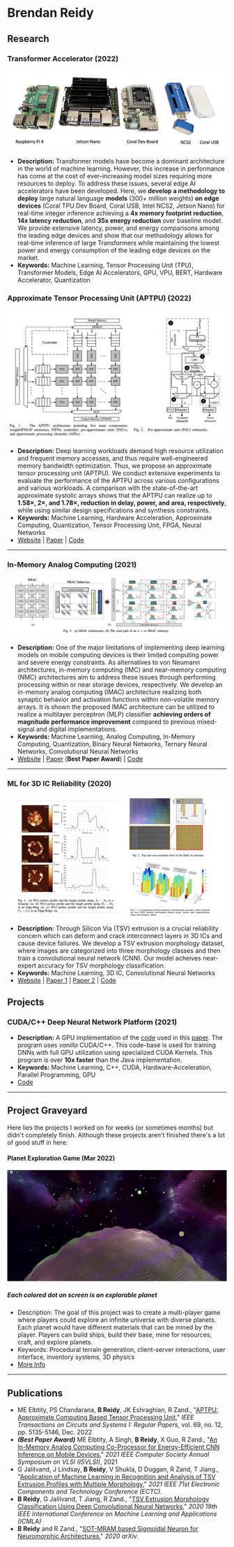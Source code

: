 # Brendan Reidy
## Research

###  Transformer Accelerator (2022)
![](images/accelerators.png)
- **Description:** Transformer models have become a dominant architecture in the world of machine learning. However, this increase in performance has come at the cost of ever-increasing model sizes requiring more resources to deploy. To address these issues, several edge AI accelerators have been developed. Here, we **develop a methodology to deploy** large natural language **models** (300+ million weights) **on edge devices** (Coral TPU Dev Board, Coral USB, Intel NCS2, Jetson Nano) for real-time integer inference achieving a **4x memory footprint reduction**, **14x latency reduction**, and **35x energy reduction** over baseline model. We provide extensive latency, power, and energy
comparisons among the leading edge devices and show that our methodology allows for real-time inference of large Transformers while maintaining the lowest power and energy consumption of the leading edge devices on the market.
- **Keywords:** Machine Learning, Tensor Processing Unit (TPU), Transformer Models, Edge AI Accelerators, GPU, VPU, BERT, Hardware Accelerator, Quantization

###  Approximate Tensor Processing Unit (APTPU) (2022)
![](images/APTPU.png)
- **Description:** Deep learning workloads demand high resource utilization and frequent memory accesses, and thus require well-engineered memory bandwidth optimization. Thus, we propose an approximate tensor processing unit (APTPU). We conduct extensive experiments to evaluate the performance of the APTPU across various configurations and various workloads. A comparison with the state-of-the-art approximate systolic arrays shows that the APTPU can realize up to **1.58×, 2×, and 1.78×, reduction in delay, power, and area, respectively**, while using similar design specifications and synthesis constraints.
- **Keywords:** Machine Learning, Hardware Acceleration, Approximate Computing, Quantization, Tensor Processing Unit, FPGA, Neural Networks
- [Website](https://www.icaslab.com/research/approximate-computing-based-ai-accelerator) \| [Paper](https://ieeexplore.ieee.org/abstract/document/9901385) \| [Code](https://github.com/iCAS-Lab/AP-TPU)

---
###  In-Memory Analog Computing (2021)
![](images/IMAC.png)
- **Description:** One of the major limitations of implementing deep learning models on mobile computing devices is their limited computing power and severe energy constraints. As alternatives to von Neumann architectures, in-memory computing (IMC) and near-memory computing (NMC) architectures aim to address these issues through performing processing within or near storage devices, respectively. We develop an in-memory analog computing (IMAC) architecture realizing both synaptic behavior and activation functions within non-volatile memory arrays. It is shown the proposed IMAC architecture can be utilized to realize a multilayer perceptron (MLP) classifier **achieving orders of magnitude performance improvement** compared to previous mixed-signal and digital implementations. 
- **Keywords:** Machine Learning, Analog Computing, In-Memory Computing, Quantization, Binary Neural Networks, Ternary Neural Networks, Convolutional Neural Networks
- [Website](https://www.icaslab.com/research/imac) \| [Paper](https://ieeexplore.ieee.org/abstract/document/9516756) (**Best Paper Award**) \| [Code](https://github.com/BrendanCReidy/Java-ML-Framework)

---
### ML for 3D IC Reliability (2020)
![](images/deep_morphology.png)
- **Description:** Through Silicon Via (TSV) extrusion is a crucial reliability concern which can deform and crack interconnect layers in 3D ICs and cause device failures. We develop a TSV extrusion morphology dataset, where images are categorized into three morphology classes and then train a convolutional neural network (CNN). Our model acheives near-expert accuracy for TSV morphology classification.
- **Keywords:** Machine Learning, 3D IC, Convolutional Neural Networks
- [Website](https://www.icaslab.com/research/ml-3d-ic-reliability) \| [Paper 1](https://ieeexplore.ieee.org/abstract/document/9356292) \| [Paper 2](https://ieeexplore.ieee.org/abstract/document/9501584) \| [Code](https://github.com/iCAS-Lab/Deep-Morphology)

## Projects
###  CUDA/C++ Deep Neural Network Platform (2021)

- **Description:** A GPU implementation of the [code](https://github.com/BrendanCReidy/Java-ML-Framework/blob/master) used in this [paper](https://ieeexplore.ieee.org/abstract/document/9516756). The program uses *vanilla* CUDA/C++. This code-base is used for training DNNs with full GPU utilization using specialized CUDA Kernels. This program is over **10x faster** than the Java implementation.
- **Keywords:** Machine Learning, C++, CUDA, Hardware-Acceleration, Parallel Programming, GPU
- [Code](https://github.com/iCAS-Lab/CUDA-Neural-Network)


---
## Project Graveyard
Here lies the projects I worked on for weeks (or sometimes months) but didn't completely finish. Although these projects aren't finished there's a lot of good stuff in here:
#### Planet Exploration Game (Mar 2022)
![](images/planets.png)
##### Each colored dot on screen is an explorable planet
  - Description: The goal of this project was to create a multi-player game where players could explore an infinite universe with diverse planets. Each planet would have different materials that can be mined by the player. Players can build ships, build their base, mine for resources, craft, and explore planets.
  - Keywords: Procedural terrain generation, client-server interactions, user interface, inventory systems, 3D physics
  - [More Info](/planet_exploration)

---
## Publications

- ME Elbtity, PS Chandarana, **B Reidy**, JK Eshraghian, R Zand., "[APTPU: Approximate Computing Based Tensor Processing Unit](https://ieeexplore.ieee.org/abstract/document/9901385)," *IEEE Transactions on Circuits and Systems I: Regular Papers*, vol. 69, no. 12, pp. 5135-5146, Dec. 2022
- ***(Best Paper Award)*** ME Elbtity, A Singh, **B Reidy**, X Guo, R Zand., "[An In-Memory Analog Computing Co-Processor for Energy-Efficient CNN Inference on Mobile Devices](http://example.com/)," *2021 IEEE Computer Society Annual Symposium on VLSI (ISVLSI)*, 2021
- G Jalilvand, J Lindsay, **B Reidy**, V Shukla, D Duggan, R Zand, T Jiang., "[Application of Machine Learning in Recognition and Analysis of TSV Extrusion Profiles with Multiple Morphology](https://ieeexplore.ieee.org/abstract/document/9501584)," *2021 IEEE 71st Electronic Components and Technology Conference (ECTC)*.
- **B Reidy**, G Jalilvand, T Jiang, R Zand., "[TSV Extrusion Morphology Classification Using Deep Convolutional Neural Networks](https://ieeexplore.ieee.org/abstract/document/9356292)," *2020 19th IEEE International Conference on Machine Learning and Applications (ICMLA)*
- **B Reidy** and R Zand., "[SOT-MRAM based Sigmoidal Neuron for Neuromorphic Architectures](https://arxiv.org/abs/2006.01238)," *2020 arXiv*.